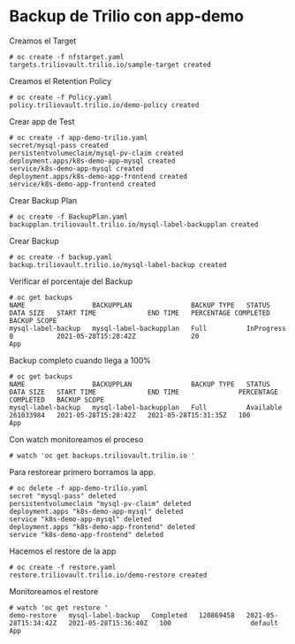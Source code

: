 # Backup de Trilio con app-demo
Creamos el Target
```
# oc create -f nfstarget.yaml
targets.triliovault.trilio.io/sample-target created
```
Creamos el Retention Policy
```
# oc create -f Policy.yaml 
policy.triliovault.trilio.io/demo-policy created
```

Crear app de Test
```
# oc create -f app-demo-trilio.yaml 
secret/mysql-pass created
persistentvolumeclaim/mysql-pv-claim created
deployment.apps/k8s-demo-app-mysql created
service/k8s-demo-app-mysql created
deployment.apps/k8s-demo-app-frontend created
service/k8s-demo-app-frontend created
```

Crear Backup Plan
```
# oc create -f BackupPlan.yaml 
backupplan.triliovault.trilio.io/mysql-label-backupplan created
```

Crear Backup 
```
# oc create -f backup.yaml 
backup.triliovault.trilio.io/mysql-label-backup created
```

Verificar el porcentaje del Backup
```
# oc get backups
NAME                 BACKUPPLAN               BACKUP TYPE   STATUS       DATA SIZE   START TIME             END TIME   PERCENTAGE COMPLETED   BACKUP SCOPE
mysql-label-backup   mysql-label-backupplan   Full          InProgress   0           2021-05-28T15:28:42Z              20                     App
```

Backup completo cuando llega a 100%
```
# oc get backups
NAME                 BACKUPPLAN               BACKUP TYPE   STATUS      DATA SIZE   START TIME             END TIME               PERCENTAGE COMPLETED   BACKUP SCOPE
mysql-label-backup   mysql-label-backupplan   Full          Available   261033984   2021-05-28T15:28:42Z   2021-05-28T15:31:35Z   100                    App

```

Con watch monitoreamos el proceso
```
# watch 'oc get backups.triliovault.trilio.io '
```

Para restorear primero borramos la app.
```
# oc delete -f app-demo-trilio.yaml 
secret "mysql-pass" deleted
persistentvolumeclaim "mysql-pv-claim" deleted
deployment.apps "k8s-demo-app-mysql" deleted
service "k8s-demo-app-mysql" deleted
deployment.apps "k8s-demo-app-frontend" deleted
service "k8s-demo-app-frontend" deleted
```

Hacemos el restore de la app
```
# oc create -f restore.yaml 
restore.triliovault.trilio.io/demo-restore created
```
Monitoreamos el restore 
```
# watch 'oc get restore '
demo-restore   mysql-label-backup   Completed   120869458   2021-05-28T15:34:42Z   2021-05-28T15:36:40Z   100                    default             App
```



